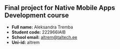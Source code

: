 ## Final project for Native Mobile Apps Development course

- **Full name:** Aleksandra Tremba
- **Student code:** 222966IAIB
- **School email:** altrem@taltech.ee
- **Uni-id:** altrem
